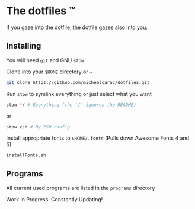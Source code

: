 # The dotfiles :tm:

If you gaze into the dotfile, the dotfile gazes also into you.

## Installing

You will need `git` and GNU `stow`

Clone into your `$HOME` directory or `~`

```bash
git clone https://github.com/michealcarac/dotfiles.git
```

Run `stow` to symlink everything or just select what you want

```bash
stow */ # Everything (the '/' ignores the README)
```

or

```bash
stow zsh # My ZSH config
```

Install appropriate fonts to `$HOME/.fonts` (Pulls down Awesome Fonts 4 and 6)

```bash
installFonts.sh
```

## Programs

All current used programs are listed in the `programs` directory


Work in Progress.
Constantly Updating!

